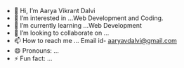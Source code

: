 - 👋 Hi, I’m Aarya Vikrant Dalvi
- 👀 I’m interested in ...Web Development and Coding.
- 🌱 I’m currently learning ...Web Development 
- 💞️ I’m looking to collaborate on ...
- 📫 How to reach me ... Email id- aaryavdalvi@gmail.com
- 😄 Pronouns: ...
- ⚡ Fun fact: ...

<!---
aaryadalvi2006/aaryadalvi2006 is a ✨ special ✨ repository because its `README.md` (this file) appears on your GitHub profile.
You can click the Preview link to take a look at your changes.
--->
